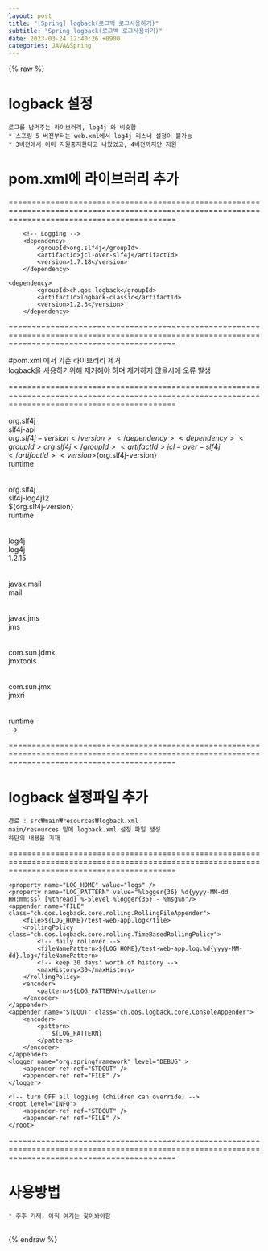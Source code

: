```yaml
---  
layout: post  
title: "[Spring] logback(로그백 로그사용하기)"  
subtitle: "Spring logback(로그백 로그사용하기)"  
date: 2023-03-24 12:40:26 +0900  
categories: JAVA&Spring  
---  
```

{% raw %}  
  
# logback 설정  
	로그를 남겨주는 라이브러리, log4j 와 비슷함  
	* 스프링 5 버전부터는 web.xml에서 log4j 리스너 설정이 불가능  
	* 3버전에서 이미 지원중지한다고 나왔었고, 4버전까지만 지원  
  
# pom.xml에 라이브러리 추가  
  
================================================================================================================================================  
  
        <!-- Logging -->  
        <dependency>  
            <groupId>org.slf4j</groupId>  
            <artifactId>jcl-over-slf4j</artifactId>  
            <version>1.7.18</version>  
        </dependency>  
  
	<dependency>  
            <groupId>ch.qos.logback</groupId>  
            <artifactId>logback-classic</artifactId>  
            <version>1.2.3</version>  
        </dependency>  
  
================================================================================================================================================  
  
#pom.xml 에서 기존 라이브러리 제거  
	logback을 사용하기위해 제거해야 하며 제거하지 않을시에 오류 발생  
  
================================================================================================================================================  
                <dependency>  
                    <groupId>org.slf4j</groupId>  
                    <artifactId>slf4j-api</artifactId>  
                    <version>${org.slf4j-version}</version>  
                </dependency>  
                <dependency>  
                    <groupId>org.slf4j</groupId>  
                    <artifactId>jcl-over-slf4j</artifactId>  
                    <version>${org.slf4j-version}</version>  
                    <scope>runtime</scope>  
                </dependency>  
                <dependency>  
                    <groupId>org.slf4j</groupId>  
                    <artifactId>slf4j-log4j12</artifactId>  
                    <version>${org.slf4j-version}</version>  
                    <scope>runtime</scope>  
                </dependency>  
                <dependency>  
                    <groupId>log4j</groupId>  
                    <artifactId>log4j</artifactId>  
                    <version>1.2.15</version>  
                    <exclusions>  
                        <exclusion>  
                            <groupId>javax.mail</groupId>  
                            <artifactId>mail</artifactId>  
                        </exclusion>  
                        <exclusion>  
                            <groupId>javax.jms</groupId>  
                            <artifactId>jms</artifactId>  
                        </exclusion>  
                        <exclusion>  
                            <groupId>com.sun.jdmk</groupId>  
                            <artifactId>jmxtools</artifactId>  
                        </exclusion>  
                        <exclusion>  
                            <groupId>com.sun.jmx</groupId>  
                            <artifactId>jmxri</artifactId>  
                        </exclusion>  
                    </exclusions>  
                    <scope>runtime</scope>  
                </dependency>-->  
  
================================================================================================================================================  
  
# logback 설정파일 추가  
  
	경로 : src₩main₩resources₩logback.xml  
	main/resources 밑에 logback.xml 설정 파일 생성  
	하단의 내용을 기재  
================================================================================================================================================  
  
<?xml version="1.0" encoding="UTF-8"?>  
<configuration scan="true" scanPeriod="30 seconds">  
  
    <property name="LOG_HOME" value="logs" />  
    <property name="LOG_PATTERN" value="%logger{36} %d{yyyy-MM-dd HH:mm:ss} [%thread] %-5level %logger{36} - %msg%n"/>  
    <appender name="FILE" class="ch.qos.logback.core.rolling.RollingFileAppender">  
        <file>${LOG_HOME}/test-web-app.log</file>  
        <rollingPolicy class="ch.qos.logback.core.rolling.TimeBasedRollingPolicy">  
            <!-- daily rollover -->  
            <fileNamePattern>${LOG_HOME}/test-web-app.log.%d{yyyy-MM-dd}.log</fileNamePattern>  
            <!-- keep 30 days' worth of history -->  
            <maxHistory>30</maxHistory>  
        </rollingPolicy>  
        <encoder>  
            <pattern>${LOG_PATTERN}</pattern>  
        </encoder>  
    </appender>  
    <appender name="STDOUT" class="ch.qos.logback.core.ConsoleAppender">  
        <encoder>  
            <pattern>  
                ${LOG_PATTERN}  
            </pattern>  
        </encoder>  
    </appender>  
    <logger name="org.springframework" level="DEBUG" >  
        <appender-ref ref="STDOUT" />  
        <appender-ref ref="FILE" />  
    </logger>  
  
    <!-- turn OFF all logging (children can override) -->  
    <root level="INFO">  
        <appender-ref ref="STDOUT" />  
        <appender-ref ref="FILE" />  
    </root>  
</configuration>  
  
================================================================================================================================================  
  
# 사용방법  
	* 추후 기재, 아직 여기는 찾아봐야함  
  
                                                                                                                                                                                                   
{% endraw %}